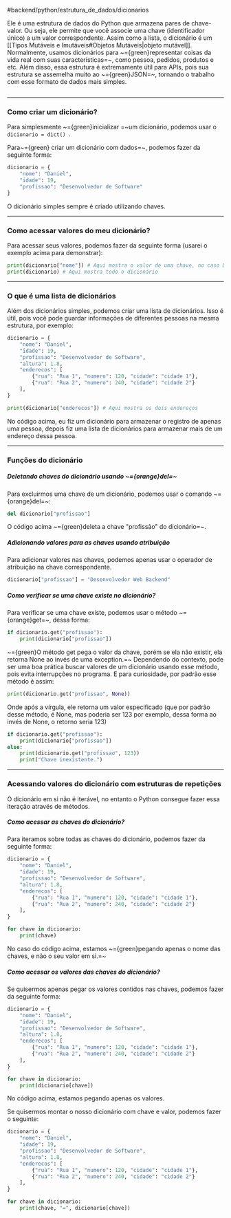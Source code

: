 #backend/python/estrutura_de_dados/dicionarios 

Ele é uma estrutura de dados do Python que armazena pares de chave-valor. Ou seja, ele permite que você associe uma chave (identificador único) a um valor correspondente.
Assim como a lista, o dicionário é um [[Tipos Mutáveis e Imutáveis#Objetos Mutáveis|objeto mutável]]. 
Normalmente, usamos dicionários para ~={green}representar coisas da vida real com suas características=~, como pessoa, pedidos, produtos e etc.
Além disso, essa estrutura é extremamente útil para APIs, pois sua estrutura se assemelha muito ao ~={green}JSON=~, tornando o trabalho com esse formato de dados mais simples.

```table-of-contents
```

----
### Como criar um dicionário?
Para simplesmente ~={green}inicializar =~um dicionário, podemos usar o ```dicionario = dict() ```.


Para~={green} criar um dicionário com dados=~, podemos fazer da seguinte forma:
```python
dicionario = {
	"nome": "Daniel",
	"idade": 19,
	"profissao": "Desenvolvedor de Software"
}
```
O dicionário simples sempre é criado utilizando chaves.

-----
### Como acessar valores do meu dicionário?
Para acessar seus valores, podemos fazer da seguinte forma (usarei o exemplo acima para demonstrar):
```python
print(dicionario["nome"]) # Aqui mostra o valor de uma chave, no caso Daniel
print(dicionario) # Aqui mostra todo o dicionário
```

----
### O que é uma lista de dicionários
Além dos dicionários simples, podemos criar uma lista de dicionários. Isso é útil, pois você pode guardar informações de diferentes pessoas na mesma estrutura, por exemplo:
```python
dicionario = {
	"nome": "Daniel",
	"idade": 19,
	"profissao": "Desenvolvedor de Software",
	"altura": 1.8,
	"enderecos": [
		{"rua": "Rua 1", "numero": 120, "cidade": "cidade 1"},
		{"rua": "Rua 2", "numero": 240, "cidade": "cidade 2"}
	],
}

print(dicionario["enderecos"]) # Aqui mostra os dois endereços

```
No código acima, eu fiz um dicionário para armazenar o registro de apenas uma pessoa, depois fiz uma lista de dicionários para armazenar mais de um endereço dessa pessoa.

----
### Funções do dicionário
##### Deletando chaves do dicionário usando ~={orange}del=~
Para excluirmos uma chave de um dicionário, podemos usar o comando ~={orange}del=~:
```Python
del dicionario["profissao"] 
```
O código acima ~={green}deleta a chave "profissão" do dicionário=~.

##### Adicionando valores para as chaves usando atribuição
Para adicionar valores nas chaves, podemos apenas usar o operador de atribuição na chave correspondente.
```Python
dicionario["profissao"] = "Desenvolvedor Web Backend"
```

##### Como verificar se uma chave existe no dicionário?
Para verificar se uma chave existe, podemos usar o método ~={orange}get=~, dessa forma:
```python
if dicionario.get("profissao"):
	print(dicionario["profissao"])
```
~={green}O método get pega o valor da chave, porém se ela não existir, ela retorna None ao invés de uma exception.=~ 
Dependendo do contexto, pode ser uma boa prática buscar valores de um dicionário usando esse método, pois evita interrupções no programa.
E para curiosidade, por padrão esse método é assim:
```Python
print(dicionario.get("profissao", None))
```
Onde após a vírgula, ele retorna um valor especificado (que por padrão desse método, é None, mas poderia ser 123 por exemplo, dessa forma ao invés de None, o retorno seria 123)
```Python
if dicionario.get("profissao"):
	print(dicionario["profissao"])
else:
	print(dicionario.get("profissao", 123))
	print("Chave inexistente.")
```

----
### Acessando valores do dicionário com estruturas de repetições
O dicionário em si não é iterável, no entanto o Python consegue fazer essa iteração através de métodos.

##### Como acessar as chaves do dicionário?
Para iteramos sobre todas as chaves do dicionário, podemos fazer da seguinte forma:
```python
dicionario = {
	"nome": "Daniel",
	"idade": 19,
	"profissao": "Desenvolvedor de Software",
	"altura": 1.8,
	"enderecos": [
		{"rua": "Rua 1", "numero": 120, "cidade": "cidade 1"},
		{"rua": "Rua 2", "numero": 240, "cidade": "cidade 2"}
	],
}

for chave in dicionario:
	print(chave)


```
No caso do código acima, estamos ~={green}pegando apenas o nome das chaves, e não o seu valor em si.=~ 

##### Como acessar os valores das chaves do dicionário?
Se quisermos apenas pegar os valores contidos nas chaves, podemos fazer da seguinte forma:
```python
dicionario = {
	"nome": "Daniel",
	"idade": 19,
	"profissao": "Desenvolvedor de Software",
	"altura": 1.8,
	"enderecos": [
		{"rua": "Rua 1", "numero": 120, "cidade": "cidade 1"},
		{"rua": "Rua 2", "numero": 240, "cidade": "cidade 2"}
	],
}

for chave in dicionario:
	print(dicionario[chave])
```
No código acima, estamos pegando apenas os valores.

Se quisermos montar o nosso dicionário com chave e valor, podemos fazer o seguinte:
```python
dicionario = {
	"nome": "Daniel",
	"idade": 19,
	"profissao": "Desenvolvedor de Software",
	"altura": 1.8,
	"enderecos": [
		{"rua": "Rua 1", "numero": 120, "cidade": "cidade 1"},
		{"rua": "Rua 2", "numero": 240, "cidade": "cidade 2"}
	],
}

for chave in dicionario:
	print(chave, "=", dicionario[chave])

```
